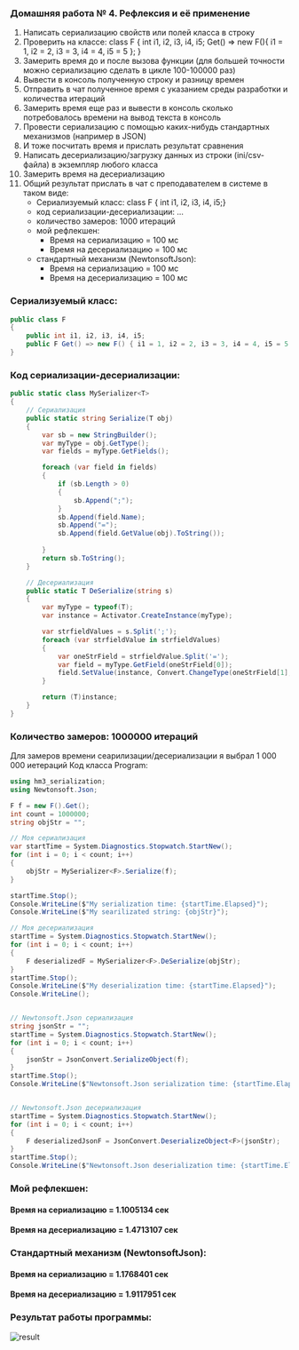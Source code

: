 ### Домашняя работа № 4. Рефлексия и её применение

1. Написать сериализацию свойств или полей класса в строку
2. Проверить на классе: class F { int i1, i2, i3, i4, i5; Get() => new F(){ i1 = 1, i2 = 2, i3 = 3, i4 = 4, i5 = 5 }; }
3. Замерить время до и после вызова функции (для большей точности можно сериализацию сделать в цикле 100-100000 раз)
4. Вывести в консоль полученную строку и разницу времен
5. Отправить в чат полученное время с указанием среды разработки и количества итераций
6. Замерить время еще раз и вывести в консоль сколько потребовалось времени на вывод текста в консоль
7. Провести сериализацию с помощью каких-нибудь стандартных механизмов (например в JSON)
8. И тоже посчитать время и прислать результат сравнения
9. Написать десериализацию/загрузку данных из строки (ini/csv-файла) в экземпляр любого класса
10. Замерить время на десериализацию
11. Общий результат прислать в чат с преподавателем в системе в таком виде:
	* Сериализуемый класс: class F { int i1, i2, i3, i4, i5;}
	* код сериализации-десериализации: ...
	* количество замеров: 1000 итераций
	* мой рефлекшен:
		* Время на сериализацию = 100 мс 
		* Время на десериализацию = 100 мс
	* стандартный механизм (NewtonsoftJson):
		* Время на сериализацию = 100 мс
		* Время на десериализацию = 100 мс

### Сериализуемый класс:

```cs
public class F
{
    public int i1, i2, i3, i4, i5;
    public F Get() => new F() { i1 = 1, i2 = 2, i3 = 3, i4 = 4, i5 = 5 };
}
```

### Код сериализации-десериализации:
```cs
public static class MySerializer<T>
{
    // Сериализация
    public static string Serialize(T obj)
    {
        var sb = new StringBuilder();
        var myType = obj.GetType();
        var fields = myType.GetFields();

        foreach (var field in fields)
        {
            if (sb.Length > 0)
            {
                sb.Append(";");
            }                    
            sb.Append(field.Name);
            sb.Append("=");
            sb.Append(field.GetValue(obj).ToString());
                
        }
        return sb.ToString();
    }

    // Десериализация
    public static T DeSerialize(string s)
    {
        var myType = typeof(T);
        var instance = Activator.CreateInstance(myType);

        var strfieldValues = s.Split(';');
        foreach (var strfieldValue in strfieldValues)
        {
            var oneStrField = strfieldValue.Split('=');
            var field = myType.GetField(oneStrField[0]);
            field.SetValue(instance, Convert.ChangeType(oneStrField[1], field.FieldType));
        }

        return (T)instance;
    }
}
```
### Количество замеров: 1000000 итераций
Для замеров времени сеарилизации/десериализации я выбрал 1 000 000 иетераций
Код класса Program:

```cs
using hm3_serialization;
using Newtonsoft.Json;

F f = new F().Get();
int count = 1000000;
string objStr = "";

// Моя сериализация
var startTime = System.Diagnostics.Stopwatch.StartNew();
for (int i = 0; i < count; i++)
{
    objStr = MySerializer<F>.Serialize(f);
}

startTime.Stop();
Console.WriteLine($"My serialization time: {startTime.Elapsed}");
Console.WriteLine($"My searilizated string: {objStr}");

// Моя десериализация
startTime = System.Diagnostics.Stopwatch.StartNew();
for (int i = 0; i < count; i++)
{
    F deserializedF = MySerializer<F>.DeSerialize(objStr);
}
startTime.Stop();
Console.WriteLine($"My deserialization time: {startTime.Elapsed}");
Console.WriteLine();


// Newtonsoft.Json сериализация
string jsonStr = "";
startTime = System.Diagnostics.Stopwatch.StartNew();
for (int i = 0; i < count; i++)
{
    jsonStr = JsonConvert.SerializeObject(f);
}
startTime.Stop();
Console.WriteLine($"Newtonsoft.Json serialization time: {startTime.Elapsed}");


// Newtonsoft.Json десериализация
startTime = System.Diagnostics.Stopwatch.StartNew();
for (int i = 0; i < count; i++)
{
    F deserializedJsonF = JsonConvert.DeserializeObject<F>(jsonStr);
}
startTime.Stop();
Console.WriteLine($"Newtonsoft.Json deserialization time: {startTime.Elapsed}");
```
### Мой рефлекшен:
#### Время на сериализацию = 1.1005134 сек
#### Время на десериализацию = 1.4713107 сек

### Стандартный механизм (NewtonsoftJson):
#### Время на сериализацию = 1.1768401 сек
#### Время на десериализацию = 1.9117951 сек

### Результат работы программы:
<image src="images/result.png" alt="result">
